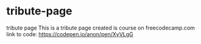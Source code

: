 # tribute-page
tribute page 
This is a tribute page created is course on freecodecamp.com
link to code: https://codepen.io/anon/pen/XyVLgG
